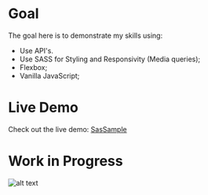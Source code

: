 # Goal

The goal here is to demonstrate my skills using:

* Use API's.
* Use SASS for Styling and Responsivity (Media queries);
* Flexbox;
* Vanilla JavaScript;


# Live Demo

Check out the live demo: [SasSample](https://zagaz.github.io/SasSample/ "SasSample")
 
# Work in Progress

![alt text][logo]

[logo]: https://ih1.redbubble.net/image.444173684.6876/st,small,200x200-pad,200x200,f8f8f8.u1.jpg "An illustration of a coder fighting his desktop drown like a traffic sign!"
